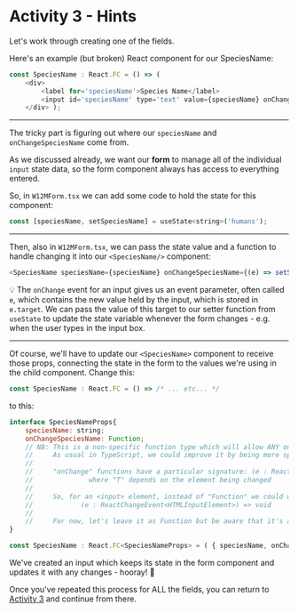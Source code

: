# Activity 3 - Hints

Let's work through creating one of the fields.

Here's an example (but broken) React component for our SpeciesName:

```JavaScript
const SpeciesName : React.FC = () => (
    <div>
        <label for='speciesName'>Species Name</label>
        <input id='speciesName' type='text' value={speciesName} onChange={onChangeSpeciesName} />
    </div> );
```

---

The tricky part is figuring out where our `speciesName` and `onChangeSpeciesName` come from.

As we discussed already, we want our **form** to manage all of the individual `input` state data, so the form component always has access to everything entered.

So, in `W12MForm.tsx` we can add some code to hold the state for this component:

```JavaScript
const [speciesName, setSpeciesName] = useState<string>('humans');
```

---

Then, also in `W12MForm.tsx`, we can pass the state value and a function to handle changing it into our `<SpeciesName/>` component:

```JavaScript
<SpeciesName speciesName={speciesName} onChangeSpeciesName={(e) => setSpeciesName(e.target.value)} />
```

💡 The `onChange` event for an input gives us an event parameter, often called `e`, which contains the new value held by the input, which is stored in `e.target`. We can pass the value of this target to our setter function from `useState` to update the state variable whenever the form changes - e.g. when the user types in the input box.

---

Of course, we'll have to update our `<SpeciesName>` component to receive those props, connecting the state in the form to the values we're using in the child component. Change this:

```JavaScript
const SpeciesName : React.FC = () => /* ... etc... */
```

to this:

```JavaScript
interface SpeciesNameProps{
	speciesName: string;
	onChangeSpeciesName: Function;
	// NB: This is a non-specific function type which will allow ANY onChange function.
	//     As usual in TypeScript, we could improve it by being more specific!
	//
	//     "onChange" functions have a particular signature: (e : ReactChangeEvent<T>) => void
	//     			where "T" depends on the element being changed
	//
	//     So, for an <input> element, instead of "Function" we could write:
	//            (e : ReactChangeEvent<HTMLInputElement>) => void
	//
	//     For now, let's leave it as Function but be aware that it's a) possible and b) desirable to improve this!
}

const SpeciesName : React.FC<SpeciesNameProps> = ( { speciesName, onChangeSpeciesName }) => /* ... etc... */
```

We've created an input which keeps its state in the form component and updates it with any changes - hooray! 🥳

Once you've repeated this process for ALL the fields, you can return to [Activity 3](./activity_3.md) and continue from there.
